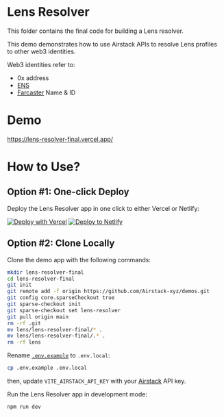 # Lens Resolver

This folder contains the final code for building a Lens resolver.

This demo demonstrates how to use Airstack APIs to resolve Lens profiles to other web3 identities.

Web3 identities refer to:
- 0x address
- [ENS](https://ens.domains/)
- [Farcaster](https://farcaster.xyz) Name & ID

# Demo

https://lens-resolver-final.vercel.app/

# How to Use?

## Option #1: One-click Deploy

Deploy the Lens Resolver app in one click to either Vercel or Netlify:

[![Deploy with Vercel](https://vercel.com/button)](https://vercel.com/new/clone?repository-url=https://github.com/Airstack-xyz/demos/tree/main/lens/lens-resolver-final&project-name=lens-resolver-final&repository-name=lens-resolver-final&env=VITE_AIRSTACK_API_KEY)
[![Deploy to Netlify](https://www.netlify.com/img/deploy/button.svg)](https://app.netlify.com/start/deploy?repository=https://github.com/Airstack-xyz/demos&base=lens/lens-resolver-final#VITE_AIRSTACK_API_KEY=xxx)

## Option #2: Clone Locally

Clone the demo app with the following commands:

```sh
mkdir lens-resolver-final
cd lens-resolver-final
git init
git remote add -f origin https://github.com/Airstack-xyz/demos.git
git config core.sparseCheckout true
git sparse-checkout init
git sparse-checkout set lens-resolver
git pull origin main
rm -rf .git
mv lens/lens-resolver-final/* .
mv lens/lens-resolver-final/.* .
rm -rf lens
```

Rename [`.env.example`](.env.example) to `.env.local`:

```bash
cp .env.example .env.local
```

then, update `VITE_AIRSTACK_API_KEY` with your [Airstack](https://app.airstack.xyz/profile-settings/api-keys) API key.

Run the Lens Resolver app in development mode:

```bash
npm run dev
```
